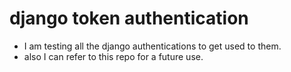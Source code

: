 # django token authentication
- I am testing all the django authentications to get used to them.
- also I can refer to this repo for a future use.

